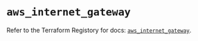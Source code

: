 # `aws_internet_gateway`

Refer to the Terraform Registory for docs: [`aws_internet_gateway`](https://registry.terraform.io/providers/hashicorp/aws/5.9.0/docs/resources/internet_gateway).
